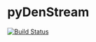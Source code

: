 # pyDenStream

[![Build Status](https://travis-ci.com/MrParosk/pyDenStream.svg?token=2BikCE8VQwFnzsgr5P8Q&branch=master)](https://travis-ci.com/MrParosk/pyDenStream)